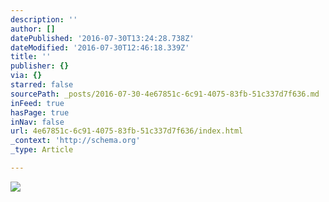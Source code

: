 ```yaml
---
description: ''
author: []
datePublished: '2016-07-30T13:24:28.738Z'
dateModified: '2016-07-30T12:46:18.339Z'
title: ''
publisher: {}
via: {}
starred: false
sourcePath: _posts/2016-07-30-4e67851c-6c91-4075-83fb-51c337d7f636.md
inFeed: true
hasPage: true
inNav: false
url: 4e67851c-6c91-4075-83fb-51c337d7f636/index.html
_context: 'http://schema.org'
_type: Article

---
```

![](https://the-grid-user-content.s3-us-west-2.amazonaws.com/a825bbd1-c9f1-4139-9af8-d866408fde23.jpg)